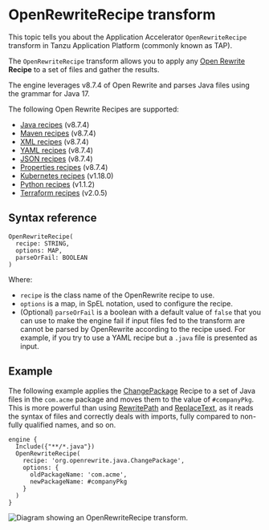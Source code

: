 # OpenRewriteRecipe transform

This topic tells you about the Application Accelerator `OpenRewriteRecipe` transform in Tanzu Application Platform (commonly known as TAP).

The `OpenRewriteRecipe` transform allows you to apply any [Open Rewrite](https://docs.openrewrite.org/)
**Recipe** to a set of files and gather the results.

The engine leverages v8.7.4 of Open Rewrite and parses Java files using the grammar for Java 17.

The following Open Rewrite Recipes are supported:

- [Java recipes](https://docs.openrewrite.org/recipes/java) (v8.7.4)
- [Maven recipes](https://docs.openrewrite.org/recipes/maven) (v8.7.4)
- [XML recipes](https://docs.openrewrite.org/recipes/xml) (v8.7.4)
- [YAML recipes](https://docs.openrewrite.org/recipes/yaml) (v8.7.4)
- [JSON recipes](https://docs.openrewrite.org/recipes/json) (v8.7.4)
- [Properties recipes](https://docs.openrewrite.org/recipes/properties) (v8.7.4)
- [Kubernetes recipes](https://docs.openrewrite.org/recipes/kubernetes) (v1.18.0)
- [Python recipes](https://docs.openrewrite.org/recipes/python) (v1.1.2)
- [Terraform recipes](https://docs.openrewrite.org/recipes/terraform) (v2.0.5)

## <a id="syntax-ref"></a>Syntax reference

```plaintext
OpenRewriteRecipe(
  recipe: STRING,
  options: MAP,
  parseOrFail: BOOLEAN
)
```

Where:

- `recipe` is the class name of the OpenRewrite recipe to use.
- `options` is a map, in SpEL notation, used to configure the recipe.
- (Optional) `parseOrFail` is a boolean with a default value of `false` that you can use to make the
  engine fail if input files fed to the transform are cannot be parsed by OpenRewrite according to
  the recipe used. For example, if you try to use a YAML recipe but a `.java` file is presented as input.

## <a id="example"></a>Example

The following example applies the [ChangePackage](https://docs.openrewrite.org/reference/recipes/java/changepackage)
Recipe to a set of Java files in the `com.acme` package and moves them to the value
of `#companyPkg`. This is more powerful than using [RewritePath](rewrite-path.md)
and [ReplaceText](replace-text.md), as it reads the syntax of files and
correctly deals with imports, fully compared to non-fully qualified names, and so on.

```plaintext
engine {
  Include({"**/*.java"})
  OpenRewriteRecipe(
    recipe: 'org.openrewrite.java.ChangePackage',
    options: {
      oldPackageName: 'com.acme',
      newPackageName: #companyPkg
    }
  )
}
```

![Diagram showing an OpenRewriteRecipe transform.](images/open-rewrite-recipe.svg)
